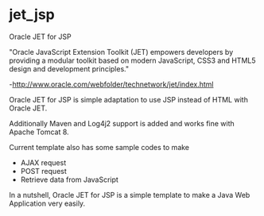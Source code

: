 # jet_jsp
Oracle JET for JSP

"Oracle JavaScript Extension Toolkit (JET) empowers developers by providing a modular toolkit based on modern JavaScript, CSS3 and HTML5 design and development principles."

-http://www.oracle.com/webfolder/technetwork/jet/index.html

Oracle JET for JSP is simple adaptation to use JSP instead of HTML with Oracle JET.

Additionally Maven and Log4j2 support is added and works fine with Apache Tomcat 8.

Current template also has some sample codes to make
* AJAX request
* POST request
* Retrieve data from JavaScript

In a nutshell, Oracle JET for JSP is a simple template to make a Java Web Application very easily.
